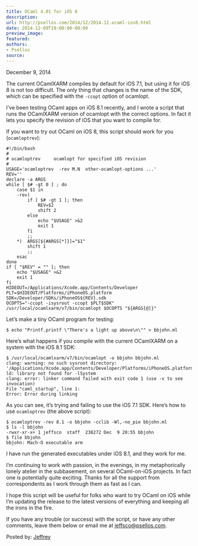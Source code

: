 ```yaml
---
title: OCaml 4.01 for iOS 8
description:
url: http://psellos.com/2014/12/2014.12.ocaml-ios8.html
date: 2014-12-09T19:00:00-00:00
preview_image:
featured:
authors:
- Psellos
source:
---
```


<div class="date">December 9, 2014</div>

<p>The current OCamlXARM compiles by default for iOS 7.1, but using it for
iOS 8 is not too difficult. The only thing that changes is the name of
the SDK, which can be specified with the <code>-ccopt</code> option of ocamlopt.</p>

<p>I&rsquo;ve been testing OCaml apps on iOS 8.1 recently, and I wrote a script
that runs the OCamlXARM version of ocamlopt with the correct options. In
fact it lets you specify the revision of iOS that you want to compile
for.</p>

<p>If you want to try out OCaml on iOS 8, this script should work for you
(<code>ocamloptrev</code>):</p>

<pre><code>#!/bin/bash
#
# ocamloptrev     ocamlopt for specified iOS revision
#
USAGE='ocamloptrev  -rev M.N  other-ocamlopt-options ...'
REV=''
declare -a ARGS
while [ $# -gt 0 ] ; do
    case $1 in
    -rev)
        if [ $# -gt 1 ]; then
            REV=$2
            shift 2
        else
            echo &quot;$USAGE&quot; &gt;&amp;2
            exit 1
        fi
        ;;
    *)  ARGS[${#ARGS[*]}]=&quot;$1&quot;
        shift 1
        ;;
    esac
done
if [ &quot;$REV&quot; = &quot;&quot; ]; then
    echo &quot;$USAGE&quot; &gt;&amp;2
    exit 1
fi
HIDEOUT=/Applications/Xcode.app/Contents/Developer 
PLT=$HIDEOUT/Platforms/iPhoneOS.platform 
SDK=/Developer/SDKs/iPhoneOS${REV}.sdk 
OCOPTS=&quot;-ccopt -isysroot -ccopt $PLT$SDK&quot; 
/usr/local/ocamlxarm/v7/bin/ocamlopt $OCOPTS &quot;${ARGS[@]}&quot;</code></pre>

<p>Let&rsquo;s make a tiny OCaml program for testing:</p>

<pre><code>$ echo &quot;Printf.printf \&quot;There's a light up above\n\&quot;&quot; &gt; bbjohn.ml</code></pre>

<p>Here&rsquo;s what happens if you compile with the current OCamlXARM on a
system with the iOS 8.1 SDK:</p>

<pre><code>$ /usr/local/ocamlxarm/v7/bin/ocamlopt -o bbjohn bbjohn.ml
clang: warning: no such sysroot directory: '/Applications/Xcode.app/Contents/Developer/Platforms/iPhoneOS.platform/Developer/SDKs/iPhoneOS7.1.sdk'
ld: library not found for -lSystem
clang: error: linker command failed with exit code 1 (use -v to see invocation)
File &quot;caml_startup&quot;, line 1:
Error: Error during linking</code></pre>

<p>As you can see, it&rsquo;s trying and failing to use the iOS 7.1 SDK. Here&rsquo;s
how to use <code>ocamloptrev</code> (the above script):</p>

<pre><code>$ ocamloptrev -rev 8.1 -o bbjohn -cclib -Wl,-no_pie bbjohn.ml
$ ls -l bbjohn
-rwxr-xr-x+ 1 jeffsco  staff  238272 Dec  9 20:55 bbjohn
$ file bbjohn
bbjohn: Mach-O executable arm</code></pre>

<p>I have run the generated executables under iOS 8.1, and they work for
me.</p>

<p>I&rsquo;m continuing to work with passion, in the evenings, in my
metaphorically lonely atelier in the subbasement, on several
OCaml-on-iOS projects. In fact one is potentially quite exciting. Thanks
for all the support from correspondents as I work through them as fast
as I can.</p>

<p>I hope this script will be useful for folks who want to try OCaml on iOS
while I&rsquo;m updating the release to the latest versions of everything and
keeping all the irons in the fire.</p>

<p>If you have any trouble (or success) with the script, or have any other
comments, leave them below or email me at <a href="mailto:jeffsco@psellos.com">jeffsco@psellos.com</a>.</p>

<p>Posted by: <a href="http://psellos.com/aboutus.html#jeffreya.scofieldphd">Jeffrey</a></p>

<p></p>

